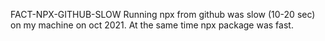 FACT-NPX-GITHUB-SLOW
Running npx from github was slow (10-20 sec) on my machine on oct 2021.
At the same time npx package was fast.